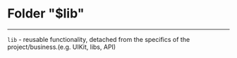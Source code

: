 # Folder "$lib"

---

`lib` - reusable functionality, detached from the specifics of the project/business.(e.g. UIKit, libs, API)
